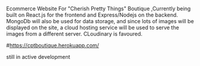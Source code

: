 Ecommerce Website For "Cherish Pretty Things" Boutique ,Currently being built on React.js for the frontend and Express/Nodejs on the backend. 
MongoDb will also be used for data storage, and since lots of images will be displayed on the site, a cloud hosting service will be used to serve the images from a different server. CLoudinary is favoured.

#https://cptboutique.herokuapp.com/

still in active development
